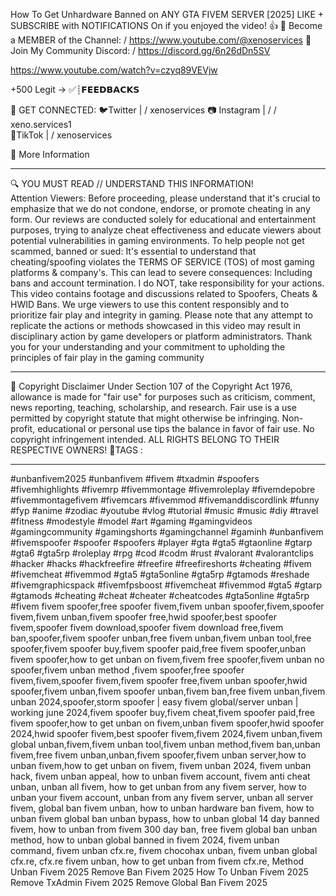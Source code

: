 How To Get Unhardware Banned on ANY GTA FIVEM SERVER [2025] 
LIKE + SUBSCRIBE with NOTIFICATIONS On if you enjoyed the video! 👍
💪 Become a MEMBER of the Channel:    / https://www.youtube.com/@xenoservices
🌟 Join My Community Discord:   / https://discord.gg/6n26dDn5SV

https://www.youtube.com/watch?v=czyq89VEVjw

+500 Legit -> ✅┊𝗙𝗘𝗘𝗗𝗕𝗔𝗖𝗞𝗦

🔻 GET CONNECTED:
🐦Twitter |    / xenoservices
📷 Instagram |    /   / xeno.services1  
📱TikTok  |    / xenoservices

🔻 More Information
- - - - - - - - - - - - - - - - 
🔍 YOU MUST READ // UNDERSTAND THIS INFORMATION!  
Attention Viewers: Before proceeding, please understand that it's crucial to emphasize that we do not condone, endorse, or promote cheating in any form. Our reviews are conducted solely for educational and entertainment purposes, trying to analyze cheat effectiveness and educate viewers about potential vulnerabilities in gaming environments. To help people not get scammed, banned or sued: It's essential to understand that cheating/spoofing violates the TERMS OF SERVICE (TOS)  of most gaming platforms & company's. This can lead to severe consequences: Including bans and account termination.  I do NOT, take responsibility for your actions. This video contains footage and discussions related to Spoofers, Cheats & HWID Bans. We urge viewers to use this content responsibly and to prioritize fair play and integrity in gaming. Please note that any attempt to replicate the actions or methods showcased in this video may result in disciplinary action by game developers or platform administrators. Thank you for your understanding and your commitment to upholding the principles of fair play in the gaming community

- - - - - - - - - - - - - - - - 
🔔 Copyright Disclaimer Under Section 107 of the Copyright Act 1976, allowance is made for "fair use" for purposes such as criticism, comment, news reporting, teaching, scholarship, and research. Fair use is a use permitted by copyright statute that might otherwise be infringing. Non-profit, educational or personal use tips the balance in favor of fair use. No copyright infringement intended. ALL RIGHTS BELONG TO THEIR RESPECTIVE OWNERS!
🔻TAGS : 
- - - - - - - - - - - - - - - - 
#unbanfivem2025
#unbanfivem 
#fivem 
#txadmin 
#spoofers 
#fivemhighlights 
#fivemrp 
#fivemmontage 
#fivemroleplay 
#fivemdepobre 
#fivemmontagefivem 
#fivemcars 
#fivemmod 
#fivemanddiscordlink 
#funny 
#fyp 
#anime 
#zodiac 
#youtube 
#vlog 
#tutorial 
#music 
#music 
#diy 
#travel 
#fitness 
#modestyle 
#model 
#art 
#gaming 
#gamingvideos 
#gamingcommunity 
#gamingshorts 
#gamingchannel 
#gaminh 
#unbanfivem 
#fivemspoofer 
#spoofer 
#spoofers 
#player 
#gta 
#gta5 
#gtaonline 
#gtarp 
#gta6 
#gta5rp 
#roleplay 
#rpg 
#cod 
#codm 
#rust 
#valorant 
#valorantclips 
#hacker 
#hacks 
#hackfreefire 
#freefire 
#freefireshorts 
 #cheating 
#fivem 
 #fivemcheat
 #fivemmod 
#gta5 #gta5online 
#gta5rp 
#gtamods
 #reshade 
#fivemgraphicspack 
#fivemfpsboost
#fivemcheat 
#fivemmod 
#gta5 
#gtarp 
#gtamods
 #cheating 
#cheat #cheater
 #cheatcodes
 #gta5online
 #gta5rp 
#fivem
fivem spoofer,free spoofer fivem,fivem unban spoofer,fivem,spoofer fivem,fivem unban,fivem spoofer free,hwid spoofer,best spoofer fivem,spoofer fivem download,spoofer fivem download free,fivem ban,spoofer,fivem spoofer unban,free fivem unban,fivem unban tool,free spoofer,fivem spoofer buy,fivem spoofer paid,free fivem spoofer,unban fivem spoofer,how to get unban on fivem,fivem free spoofer,fivem unban no spoofer,fivem unban method ,fivem spoofer,free spoofer fivem,fivem,spoofer fivem,fivem spoofer free,fivem unban spoofer,hwid spoofer,fivem unban,fivem spoofer unban,fivem ban,free fivem unban,fivem unban 2024,spoofer,storm spoofer | easy fivem global/server unban | working june 2024,fivem spoofer buy,fivem cheat,fivem spoofer paid,free fivem spoofer,how to get unban on fivem,unban fivem spoofer,hwid spoofer 2024,hwid spoofer fivem,best spoofer fivem,fivem 2024,fivem unban,fivem global unban,fivem,fivem unban tool,fivem unban method,fivem ban,unban fivem,free fivem unban,unban,fivem spoofer,fivem unban server,how to unban fivem,how to get unban on fivem,
fivem unban 2024,
fivem unban hack,
fivem unban appeal,
how to unban fivem account,
fivem anti cheat unban,
unban all fivem,
how to get unban from any fivem server,
how to unban your fivem account,
unban from any fivem server,
unban all server fivem,
global ban fivem unban,
how to unban hardware ban fivem,
how to unban fivem global ban unban bypass,
how to unban global 14 day banned fivem,
how to unban from fivem 300 day ban,
free fivem global ban unban method,
how to unban global banned in fivem 2024,
fivem unban command,
fivem unban cfx.re,
fivem chocohax unban,
fivem unban global cfx.re,
cfx.re fivem unban,
how to get unban from fivem cfx.re,
Method Unban Fivem 2025
Remove Ban Fivem 2025
How To Unban Fivem 2025
Remove TxAdmin Fivem 2025
Remove Global Ban Fivem 2025
